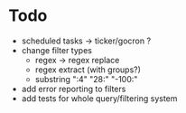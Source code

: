 # Todo
- scheduled tasks -> ticker/gocron ?
- change filter types
  - regex -> regex replace
  - regex extract (with groups?)
  - substring ":4" "28:" "-100:"
- add error reporting to filters
- add tests for whole query/filtering system